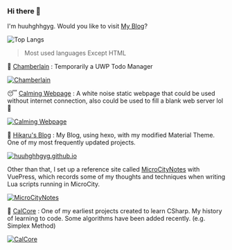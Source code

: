 ### Hi there 👋

I'm huuhghhgyg. Would you like to visit [My Blog](https://huuhghhgyg.github.io/)?
<!--
**huuhghhgyg/huuhghhgyg** is a ✨ _special_ ✨ repository because its `README.md` (this file) appears on your GitHub profile.

Here are some ideas to get you started:

- 🔭 I’m currently working on ...
- 🌱 I’m currently learning ...
- 👯 I’m looking to collaborate on ...
- 🤔 I’m looking for help with ...
- 💬 Ask me about ...
- 📫 How to reach me: ...
- 😄 Pronouns: ...
- ⚡ Fun fact: ...
-->

![Top Langs](https://github-readme-stats.vercel.app/api/top-langs/?username=huuhghhgyg&layout=compact&hide=html)
> Most used languages Except HTML

🤵 [Chamberlain](https://github.com/huuhghhgyg/Chamberlain_UWP) : Temporarily a UWP Todo Manager

[![Chamberlain](https://github-readme-stats.vercel.app/api/pin/?username=huuhghhgyg&repo=Chamberlain_UWP)](https://github.com/huuhghhgyg/Chamberlain_UWP)

😴 [Calming Webpage](https://github.com/huuhghhgyg/calming-webpage) : A white noise static webpage that could be used without internet connection, also could be used to fill a blank web server lol 🤣

[![Calming Webpage](https://github-readme-stats.vercel.app/api/pin/?username=huuhghhgyg&repo=calming-webpage)](https://github.com/huuhghhgyg/calming-webpage)

📰 [Hikaru's Blog](https://huuhghhgyg.github.io) : My Blog, using hexo, with my modified Material Theme. One of my most frequently updated projects.

[![huuhghhgyg.github.io](https://github-readme-stats.vercel.app/api/pin/?username=huuhghhgyg&repo=huuhghhgyg.github.io)](https://github.com/huuhghhgyg/huuhghhgyg.github.io)

Other than that, I set up a reference site called [MicroCityNotes](https://huuhghhgyg.github.io/MicroCityNotes) with VuePress, which records some of my thoughts and techniques when writing Lua scripts running in MicroCity.

[![MicroCityNotes](https://github-readme-stats.vercel.app/api/pin/?username=huuhghhgyg&repo=MicroCityNotes)](https://github.com/huuhghhgyg/MicroCityNotes)

📝 [CalCore](https://github.com/huuhghhgyg/CalCore) : One of my earliest projects created to learn CSharp. My history of learning to code. Some algorithms have been added recently. (e.g. Simplex Method)

[![CalCore](https://github-readme-stats.vercel.app/api/pin/?username=huuhghhgyg&repo=CalCore)](https://github.com/huuhghhgyg/CalCore)
